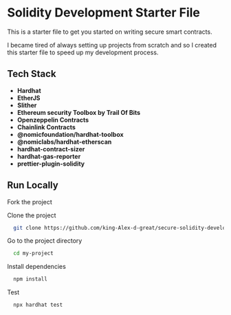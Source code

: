 
# Solidity Development Starter File

This is a starter file to get you started on writing secure smart contracts.

I became tired of always setting up projects from scratch and so I created this starter file to speed up my development process.

## Tech Stack

- **Hardhat**
- **EtherJS**
- **Slither**
- **Ethereum security Toolbox by Trail Of Bits**
- **Openzeppelin Contracts**
- **Chainlink Contracts**
- **@nomicfoundation/hardhat-toolbox**
- **@nomiclabs/hardhat-etherscan**
- **hardhat-contract-sizer**
- **hardhat-gas-reporter**
- **prettier-plugin-solidity**
    
## Run Locally

Fork the project

Clone the project

```bash
  git clone https://github.com/king-Alex-d-great/secure-solidity-development-starterpack.git
```

Go to the project directory

```bash
  cd my-project
```

Install dependencies

```bash
  npm install
```

Test

```bash
  npx hardhat test
```

